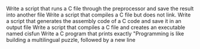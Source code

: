 Write a script that runs a C file through the preprocessor and save the result into another file
Write a script that compiles a C file but does not link.
Write a script that generates the assembly code of a C code and save it in an output file
Write a script that compiles a C file and creates an executable named cisfun
Write a C program that prints exactly \"Programming is like building a multilingual puzzle, followed by a new line
